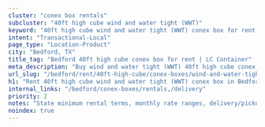 ```yaml
---
cluster: "conex box rentals"
subcluster: "40ft high cube wind and water tight (WWT)"
keyword: "40ft high cube wind and water tight (WWT) conex box for rent Bedford, TX"
intent: "Transactional-Local"
page_type: "Location-Product"
city: "Bedford, TX"
title_tag: "Bedford 40ft high cube conex box for rent | LC Container"
meta_description: "Buy wind and water tight (WWT) 40ft high cube conex box rent with local delivery in Bedford, TX. LC Container — local Since 2003. Request a fast quote today."
url_slug: "/bedford/rent/40ft-high-cube/conex-boxes/wind-and-water-tight-wwt"
h1: "Rent 40ft high cube wind and water tight (WWT) conex box in Bedford"
internal_links: "/bedford/conex-boxes/rentals,/delivery"
priority: 2
notes: "State minimum rental terms, monthly rate ranges, delivery/pickup fees, service area."
noindex: true
---
```


<!-- TODO: Add unique city/inventory copy, images, and internal links here. -->
